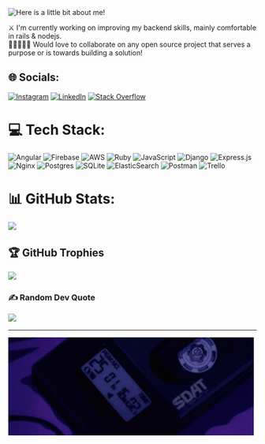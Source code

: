 <img src="https://github.com/debobrototalukder/debobrototalukder/blob/main/output.gif" alt="Here is a little bit about me!">

⚔️ I'm currently working on improving my backend skills, mainly comfortable in rails & nodejs.<br>👩🏼‍🤝‍👨🏻 Would love to collaborate on any open source project that serves a purpose or is towards building a solution!


## 🌐 Socials:
[![Instagram](https://img.shields.io/badge/Instagram-%23E4405F.svg?logo=Instagram&logoColor=white)](https://instagram.com/findingdebo) [![LinkedIn](https://img.shields.io/badge/LinkedIn-%230077B5.svg?logo=linkedin&logoColor=white)](https://linkedin.com/in/debobroto98) [![Stack Overflow](https://img.shields.io/badge/-Stackoverflow-FE7A16?logo=stack-overflow&logoColor=white)](https://stackoverflow.com/users/savethewarrior) 

# 💻 Tech Stack:
![Angular](https://img.shields.io/badge/angular-%23DD0031.svg?style=flat&logo=angular&logoColor=white) ![Firebase](https://img.shields.io/badge/firebase-%23039BE5.svg?style=flat&logo=firebase) ![AWS](https://img.shields.io/badge/AWS-%23FF9900.svg?style=flat&logo=amazon-aws&logoColor=white) ![Ruby](https://img.shields.io/badge/ruby-%23CC342D.svg?style=flat&logo=ruby&logoColor=white) ![JavaScript](https://img.shields.io/badge/javascript-%23323330.svg?style=flat&logo=javascript&logoColor=%23F7DF1E) ![Django](https://img.shields.io/badge/django-%23092E20.svg?style=flat&logo=django&logoColor=white) ![Express.js](https://img.shields.io/badge/express.js-%23404d59.svg?style=flat&logo=express&logoColor=%2361DAFB) ![Nginx](https://img.shields.io/badge/nginx-%23009639.svg?style=flat&logo=nginx&logoColor=white) ![Postgres](https://img.shields.io/badge/postgres-%23316192.svg?style=flat&logo=postgresql&logoColor=white) ![SQLite](https://img.shields.io/badge/sqlite-%2307405e.svg?style=flat&logo=sqlite&logoColor=white) ![ElasticSearch](https://img.shields.io/badge/-ElasticSearch-005571?style=flat&logo=elasticsearch) ![Postman](https://img.shields.io/badge/Postman-FF6C37?style=flat&logo=postman&logoColor=white) ![Trello](https://img.shields.io/badge/Trello-%23026AA7.svg?style=flat&logo=Trello&logoColor=white)
# 📊 GitHub Stats:
<!-- ![](https://github-readme-stats.vercel.app/api?username=debobrototalukder&theme=blueberry&hide_border=false&include_all_commits=true&count_private=true)<br/> -->
![](https://github-readme-streak-stats.herokuapp.com/?user=debobrototalukder&theme=blueberry&hide_border=false)<br/>
<!-- ![](https://github-readme-stats.vercel.app/api/top-langs/?username=debobrototalukder&theme=blueberry&hide_border=false&include_all_commits=true&count_private=true&layout=compact&show_icons=true) -->

## 🏆 GitHub Trophies
![](https://github-profile-trophy.vercel.app/?username=debobrototalukder&theme=tokyonight&no-frame=true&no-bg=false&margin-w=4)

### ✍️ Random Dev Quote
![](https://quotes-github-readme.vercel.app/api?type=horizontal&theme=radical)

---
![til](https://github.com/debobrototalukder/debobrototalukder/blob/main/banner.gif)
